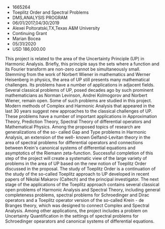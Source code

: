 
* 1665264
* Toeplitz Order and Spectral Problems
* DMS,ANALYSIS PROGRAM
* 06/01/2017,04/30/2019
* Alexei Poltoratski,TX,Texas A&M University
* Continuing Grant
* Marian Bocea
* 05/31/2020
* USD 186,000.00

This project is related to the area of the Uncertainty Principle (UP) in
Harmonic Analysis. Briefly, this principle says the sets where a function and
its Fourier transform are non-zero cannot be simultaneously small. Stemming from
the work of Norbert Wiener in mathematics and Werner Heisenberg in physics, the
area of UP still presents many mathematical challenges. Its problems have a
number of applications in adjacent fields. Several classical problems of UP,
posed decades ago by such prominent mathematicians as Norman Levinson, Andrei
Kolmogorov and Norbert Wiener, remain open. Some of such problems are studied in
this project. Modern methods of Complex and Harmonic Analysis that appeared in
the last 30 years suggest new approaches to the classical challenges of UP.
These problems have a number of important applications in Approximation Theory,
Prediction Theory, Spectral Theory of differential operators and Mathematical
Physics. Among the proposed topics of research are generalizations of the so-
called Gap and Type problems in Harmonic Analysis, an extension of the well-
known Gelfand-Levitan theory in the area of spectral problems for differential
operators and connections between Krein's canonical systems of differential
equations and asymptotics of the Riemann zeta-function. Successful completion of
this step of the project will create a systematic view of the large variety of
problems in the area of UP based on the new notion of Toeplitz Order discussed
in the proposal. The study of Toeplitz Order is a continuation of the study of
the so-called Toeplitz approach to UP developed in recent papers of Nikolai
Makarov (Caltech) and the principal investigator. The next stage of the
applications of the Toeplitz approach contains several classical open problems
of Harmonic Analysis and Spectral Theory, including general completeness
problems, spectral problems for Schroedinger and Dirac operators and a Toeplitz
operator version of the so-called Krein - de Branges theory, which was designed
to connect Complex and Spectral Analysis. Among other applications, the project
includes a problem on Uncertainty Quantification in the settings of spectral
problems for Schroedinger opearators and canonical systems of differential
equations.
